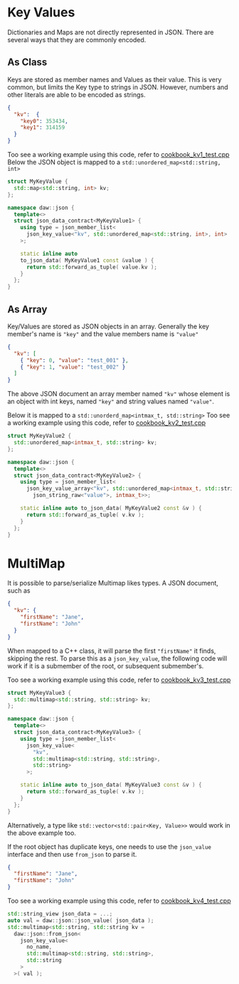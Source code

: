 # Key Values

Dictionaries and Maps are not directly represented in JSON.  There are several ways that they are commonly encoded.

## As Class
Keys are stored as member names and Values as their value.  This is very common, but limits the Key type to strings in JSON.  However, numbers and other literals are able to be encoded as strings.

```json
{ 
  "kv":  {
    "key0": 353434,
    "key1": 314159 
  }
}
```

Too see a working example using this code, refer to [cookbook_kv1_test.cpp](../tests/cookbook_kv1_test.cpp) 
Below the JSON object is mapped to a `std::unordered_map<std::string, int>`
```c++
struct MyKeyValue {
  std::map<std::string, int> kv;
};

namespace daw::json {
  template<>
  struct json_data_contract<MyKeyValue1> {
    using type = json_member_list<
      json_key_value<"kv", std::unordered_map<std::string, int>, int>
    >;

    static inline auto
    to_json_data( MyKeyValue1 const &value ) {
      return std::forward_as_tuple( value.kv );
    }
  };
}
```


## As Array
Key/Values are stored as JSON objects in an array.  Generally the key member's name is `"key"` and the value members name is `"value"`

```json
{
  "kv": [
    { "key": 0, "value": "test_001" },
    { "key": 1, "value": "test_002" }
  ]
}
```
The above JSON document an array member named `"kv"` whose element is an object with int keys, named `"key"` and string values named `"value"`.

Below it is mapped to a `std::unorderd_map<intmax_t, std::string>`
Too see a working example using this code, refer to [cookbook_kv2_test.cpp](../tests/cookbook_kv2_test.cpp) 
```c++
struct MyKeyValue2 {
  std::unordered_map<intmax_t, std::string> kv;
};

namespace daw::json {
  template<>
  struct json_data_contract<MyKeyValue2> {
    using type = json_member_list<
      json_key_value_array<"kv", std::unordered_map<intmax_t, std::string>,
        json_string_raw<"value">, intmax_t>>;

    static inline auto to_json_data( MyKeyValue2 const &v ) {
      return std::forward_as_tuple( v.kv );
    }
  };
} 
```

# MultiMap
It is possible to parse/serialize Multimap likes types.  A JSON document, such as 

```json
{
  "kv": { 
    "firstName": "Jane",
    "firstName": "John"
  }
}
```

When mapped to a C++ class, it will parse the first `"firstName"` it finds, skipping the rest.  To parse this as a `json_key_value`, the following code will work if it is a submember of the root, or subsequent submember's.

Too see a working example using this code, refer to [cookbook_kv3_test.cpp](../tests/cookbook_kv3_test.cpp) 

```c++
struct MyKeyValue3 {
  std::multimap<std::string, std::string> kv;
};

namespace daw::json {
  template<>
  struct json_data_contract<MyKeyValue3> {
    using type = json_member_list<
      json_key_value<
        "kv", 
        std::multimap<std::string, std::string>, 
        std::string>
      >;

    static inline auto to_json_data( MyKeyValue3 const &v ) {
      return std::forward_as_tuple( v.kv );
    }
  };
} 
```
Alternatively, a type like `std::vector<std::pair<Key, Value>>` would work in the above example too.

If the root object has duplicate keys, one needs to use the `json_value` interface and then use `from_json` to parse it.
```json
{
  "firstName": "Jane",
  "firstName": "John"
}
```

Too see a working example using this code, refer to [cookbook_kv4_test.cpp](../tests/cookbook_kv4_test.cpp) 

```c++
std::string_view json_data = ...;
auto val = daw::json::json_value( json_data );
std::multimap<std::string, std::string kv = 
  daw::json::from_json<
    json_key_value<
      no_name, 
      std::multimap<std::string, std::string>,
      std::string
    >
  >( val );
```